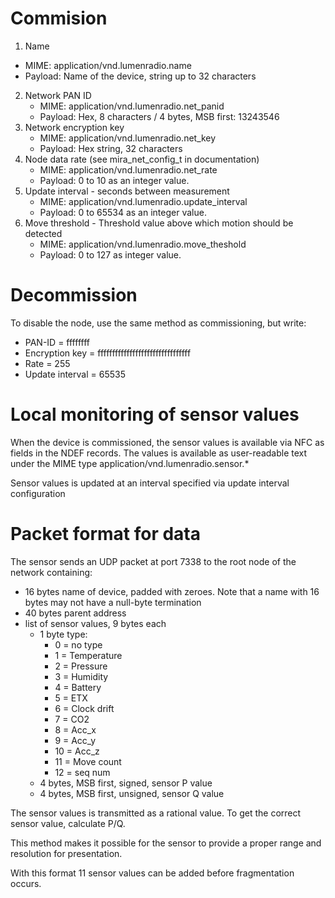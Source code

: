 # Commision
 1. Name
   - MIME: application/vnd.lumenradio.name
   - Payload: Name of the device, string up to 32 characters
2. Network PAN ID
   - MIME: application/vnd.lumenradio.net_panid
   - Payload: Hex, 8 characters / 4 bytes, MSB first: 13243546
3. Network encryption key
   - MIME: application/vnd.lumenradio.net_key
   - Payload: Hex string, 32 characters
4. Node data rate (see mira_net_config_t in documentation)
   - MIME: application/vnd.lumenradio.net_rate
   - Payload: 0 to 10 as an integer value.
5. Update interval - seconds between measurement
   - MIME: application/vnd.lumenradio.update_interval
   - Payload: 0 to 65534 as an integer value.
6. Move threshold - Threshold value above which motion should be detected
   - MIME: application/vnd.lumenradio.move_theshold
   - Payload: 0 to 127 as integer value.

# Decommission

To disable the node, use the same method as commissioning, but write:
- PAN-ID = ffffffff
- Encryption key = ffffffffffffffffffffffffffffffff
- Rate = 255
- Update interval = 65535

# Local monitoring of sensor values

When the device is commissioned, the sensor values is available via NFC as
fields in the NDEF records. The values is available as user-readable text
under the MIME type application/vnd.lumenradio.sensor.\*

Sensor values is updated at an interval specified via update interval
configuration

# Packet format for data

The sensor sends an UDP packet at port 7338 to the root node of the network
containing:

- 16 bytes name of device, padded with zeroes. Note that a name with 16 bytes
  may not have a null-byte termination
- 40 bytes parent address
- list of sensor values, 9 bytes each
  - 1 byte type:
    - 0 = no type
    - 1 = Temperature
    - 2 = Pressure
    - 3 = Humidity
    - 4 = Battery
    - 5 = ETX
    - 6 = Clock drift
    - 7 = CO2
    - 8 = Acc_x
    - 9 = Acc_y
    - 10 = Acc_z
    - 11 = Move count
    - 12 = seq num
  - 4 bytes, MSB first, signed, sensor P value
  - 4 bytes, MSB first, unsigned, sensor Q value

The sensor values is transmitted as a rational value. To get the correct sensor
value, calculate P/Q.

This method makes it possible for the sensor to provide a proper range and
resolution for presentation.

With this format 11 sensor values can be added before fragmentation occurs.
